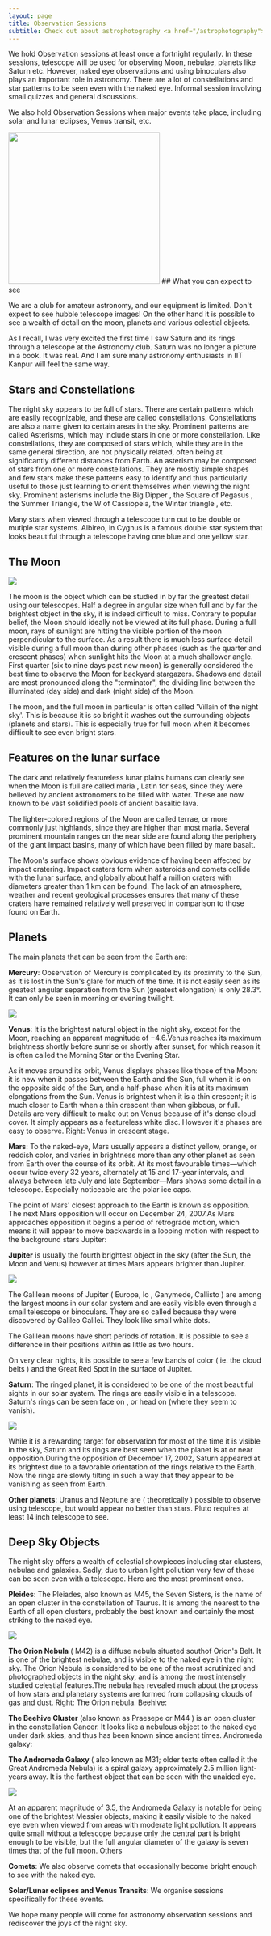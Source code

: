 ```yaml
---
layout: page
title: Observation Sessions
subtitle: Check out about astrophotography <a href="/astrophotography">here</a>.
---
```


We hold Observation sessions at least once a fortnight regularly. In these sessions, telescope will be used for observing Moon, nebulae, planets like Saturn etc. However, naked eye observations and using binoculars also plays an important role in astronomy. There are a lot of constellations and star patterns to be seen even with the naked eye. Informal session involving small quizzes and general discussions.

We also hold Observation Sessions when major events take place, including solar and lunar eclipses, Venus transit, etc.

<img src="{{ site.baseurl }}/assets/img/obs1.jpg" width="300" class="center">
## What you can expect to see

We are a club for amateur astronomy, and our equipment is limited. Don't expect to see hubble telescope images! On the other hand it is possible to see a wealth of detail on the moon, planets and various celestial objects.

As I recall, I was very excited the first time I saw Saturn and its rings through a telescope at the Astronomy club. Saturn was no longer a picture in a book. It was real. And I am sure many astronomy enthusiasts in IIT Kanpur will feel the same way.

 
## Stars and Constellations

The night sky appears to be full of stars. There are certain patterns which are easily recognizable, and these are called constellations. Constellations are also a name given to certain areas in the sky. Prominent patterns are called Asterisms, which may include stars in one or more constellation. Like constellations, they are composed of stars which, while they are in the same general direction, are not physically related, often being at significantly different distances from Earth. An asterism may be composed of stars from one or more constellations. They are mostly simple shapes and few stars make these patterns easy to identify and thus particularly useful to those just learning to orient themselves when viewing the night sky. Prominent asterisms include the Big Dipper , the Square of Pegasus , the Summer Triangle, the W of Cassiopeia, the Winter triangle , etc.

Many stars when viewed through a telescope turn out to be double or mutiple star systems. Albireo, in Cygnus is a famous double star system that looks beautiful through a telescope having one blue and one yellow star.
## The Moon

<img src="{{ site.baseurl }}/assets/img/obs2.bmp" class="center">

The moon is the object which can be studied in by far the greatest detail using our telescopes. Half a degree in angular size when full and by far the brightest object in the sky, it is indeed difficult to miss. Contrary to popular belief, the Moon should ideally not be viewed at its full phase. During a full moon, rays of sunlight are hitting the visible portion of the moon perpendicular to the surface. As a result there is much less surface detail visible during a full moon than during other phases (such as the quarter and crescent phases) when sunlight hits the Moon at a much shallower angle. First quarter (six to nine days past new moon) is generally considered the best time to observe the Moon for backyard stargazers. Shadows and detail are most pronounced along the "terminator", the dividing line between the illuminated (day side) and dark (night side) of the Moon.

The moon, and the full moon in particular is often called 'Villain of the night sky'. This is because it is so bright it washes out the surrounding objects (planets and stars). This is especially true for full moon when it becomes difficult to see even bright stars.

## Features on the lunar surface
The dark and relatively featureless lunar plains humans can clearly see when the Moon is full are called maria , Latin for seas, since they were believed by ancient astronomers to be filled with water. These are now known to be vast solidified pools of ancient basaltic lava. 

The lighter-colored regions of the Moon are called terrae, or more commonly just highlands, since they are higher than most maria. Several prominent mountain ranges on the near side are found along the periphery of the giant impact basins, many of which have been filled by mare basalt.

The Moon's surface shows obvious evidence of having been affected by impact cratering. Impact craters form when asteroids and comets collide with the lunar surface, and globally about half a million craters with diameters greater than 1 km can be found. The lack of an atmosphere, weather and recent geological processes ensures that many of these craters have remained relatively well preserved in comparison to those found on Earth.

## Planets
The main planets that can be seen from the Earth are:

**Mercury**: Observation of Mercury is complicated by its proximity to the Sun, as it is lost in the Sun's glare for much of the time. It is not easily seen as its greatest angular separation from the Sun (greatest elongation) is only 28.3°. It can only be seen in morning or evening twilight.

<img src="{{ site.baseurl }}/assets/img/obs3.jpg" class="center">

**Venus**: It is the brightest natural object in the night sky, except for the Moon, reaching an apparent magnitude of −4.6.Venus reaches its maximum brightness shortly before sunrise or shortly after sunset, for which reason it is often called the Morning Star or the Evening Star.

As it moves around its orbit, Venus displays phases like those of the Moon: it is new when it passes between the Earth and the Sun, full when it is on the opposite side of the Sun, and a half-phase when it is at its maximum elongations from the Sun. Venus is brightest when it is a thin crescent; it is much closer to Earth when a thin crescent than when gibbous, or full. Details are very difficult to make out on Venus because of it's dense cloud cover. It simply appears as a featureless white disc. However it's phases are easy to observe. Right: Venus in crescent stage.

**Mars**: To the naked-eye, Mars usually appears a distinct yellow, orange, or reddish color, and varies in brightness more than any other planet as seen from Earth over the course of its orbit.  At its most favourable times—which occur twice every 32 years, alternately at 15 and 17-year intervals, and always between late July and late September—Mars shows some detail in a telescope. Especially noticeable are the polar ice caps.

The point of Mars' closest approach to the Earth is known as opposition.  The next Mars opposition will occur on December 24, 2007.As Mars approaches opposition it begins a period of retrograde motion, which means it will appear to move backwards in a looping motion with respect to the background stars
Jupiter:

**Jupiter** is usually the fourth brightest object in the sky (after the Sun, the Moon and Venus) however at times Mars appears brighter than Jupiter.

<img src="{{ site.baseurl }}/assets/img/obs4.jpg" class="center">

The Galilean moons of Jupiter ( Europa, Io , Ganymede, Callisto ) are among the largest moons in our solar system and are easily visible even through a small telescope or binoculars. They are so called because they were discovered by Galileo Galilei. They look like small white dots. 

The Galilean moons have short periods of rotation. It is possible to see a difference in their positions within as little as two hours.

On very clear nights, it is possible to see a few bands of color ( ie. the cloud belts ) and the Great Red Spot in the surface of Jupiter.

 
**Saturn**: The ringed planet, it is considered to be one of the most beautiful sights in our solar system. The rings are easily visible in a telescope. Saturn's rings can be seen face on , or head on (where they seem to vanish). 

<img src="{{ site.baseurl }}/assets/img/obs5.jpg" class="center">

While it is a rewarding target for observation for most of the time it is visible in the sky, Saturn and its rings are best seen when the planet is at or near opposition.During the opposition of December 17, 2002, Saturn appeared at its brightest due to a favorable orientation of the rings relative to the Earth. Now the rings are slowly tilting in such a way that they appear to be vanishing as seen from Earth.

**Other planets**: Uranus and Neptune are ( theoretically ) possible to observe using telescope, but would appear no better than stars. Pluto requires at least 14 inch telescope to see. 

## Deep Sky Objects

The night sky offers a wealth of celestial showpieces including star clusters, nebulae and galaxies. Sadly, due to urban light pollution very few of these can be seen even with a telescope. Here are the most prominent ones.

**Pleides**: The Pleiades, also known as M45, the Seven Sisters, is the name of an open cluster in the constellation of Taurus. It is among the nearest to the Earth of all open clusters, probably the best known and certainly the most striking to the naked eye. 

<img src="{{ site.baseurl }}/assets/img/obs6.jpg" class="center">

**The Orion Nebula** ( M42) is a diffuse nebula situated southof Orion's Belt. It is one of the brightest nebulae, and is visible to the naked eye in the night sky. The Orion Nebula is considered to be one of the most scrutinized and photographed objects in the night sky, and is among the most intensely studied celestial features.The nebula has revealed much about the process of how stars and planetary systems are formed from collapsing clouds of gas and dust. Right: The Orion nebula.
Beehive:

**The Beehive Cluster** (also known as Praesepe or M44 ) is an open cluster in the constellation Cancer. It looks like a nebulous object to the naked eye under dark skies, and thus has been known since ancient times.
Andromeda galaxy:

**The Andromeda Galaxy** ( also known as M31; older texts often called it the Great Andromeda Nebula) is a spiral galaxy approximately 2.5 million light-years away. It is the farthest object that can be seen with the unaided eye.

<img src="{{ site.baseurl }}/assets/img/obs7.jpg" class="center">

At an apparent magnitude of 3.5, the Andromeda Galaxy is notable for being one of the brightest Messier objects, making it easily visible to the naked eye even when viewed from areas with moderate light pollution. It appears quite small without a telescope because only the central part is bright enough to be visible, but the full angular diameter of the galaxy is seven times that of the full moon.
Others

**Comets**: We also observe comets that occasionally become bright enough to see with the naked eye.

**Solar/Lunar eclipses and Venus Transits**: We organise sessions specifically for these events.

We hope many people will come for astronomy observation sessions and rediscover the joys of the night sky.